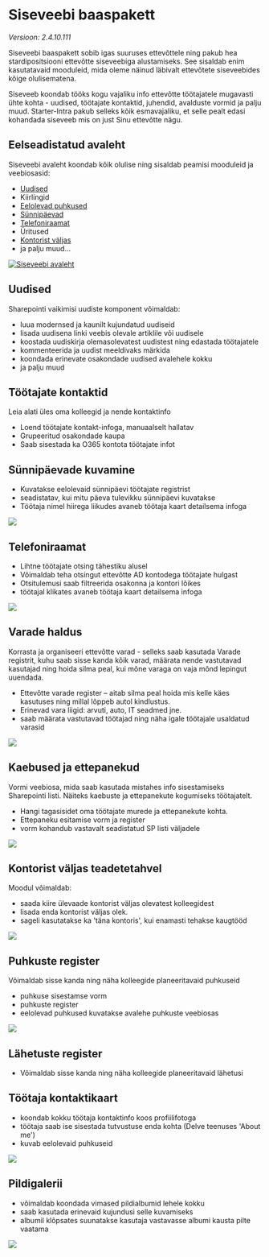 # Siseveebi baaspakett
*Versioon: 2.4.10.111*

Siseveebi baaspakett sobib igas suuruses ettevõttele ning pakub hea stardipositsiooni ettevõtte siseveebiga alustamiseks. See sisaldab enim kasutatavaid mooduleid, mida oleme näinud läbivalt ettevõtete siseveebides kõige olulisematena.

Siseveeb koondab tööks kogu vajaliku info ettevõtte töötajatele mugavasti ühte kohta - uudised, töötajate kontaktid, juhendid, avalduste vormid ja palju muud. Starter-Intra pakub selleks kõik esmavajaliku, et selle pealt edasi kohandada siseveeb mis on just Sinu ettevõtte nägu.

## Eelseadistatud avaleht
Siseveebi avaleht koondab kõik olulise ning sisaldab peamisi mooduleid ja veebiosasid:

* [Uudised](#uudised)
* Kiirlingid
* [Eelolevad puhkused](#puhkuste-register)
* [Sünnipäevad](#sunnipaevade-kuvamine)
* [Telefoniraamat](#telefoniraamat)
* Üritused
* [Kontorist väljas](#kontorist-valjas-teadetetahvel)
* ja palju muud...

[![Siseveebi avaleht](images/starter/StarterIntra%20homepage.png "Sisevebi avaleht")](images/starter/StarterIntra%20homepage.png )

## Uudised
Sharepointi vaikimisi uudiste komponent võimaldab:

* luua modernsed ja kaunilt kujundatud uudiseid
* lisada uudisena linki veebis olevale artiklile või uudisele
* koostada uudiskirja olemasolevatest uudistest ning edastada töötajatele
* kommenteerida ja uudist meeldivaks märkida
* koondada erinevate osakondade uudised avalehele kokku
* ja palju muud

## Töötajate kontaktid
Leia alati üles oma kolleegid ja nende kontaktinfo

* Loend töötajate kontakt-infoga, manuaalselt hallatav
* Grupeeritud osakondade kaupa
* Saab sisestada ka O365 kontota töötajate infot

## Sünnipäevade kuvamine
* Kuvatakse eelolevaid sünnipäevi töötajate registrist
* seadistatav, kui mitu päeva tulevikku sünnipäevi kuvatakse
* Töötaja nimel hiirega liikudes avaneb töötaja kaart detailsema infoga

![](images/starter/birthdaysWP-modern.png)

## Telefoniraamat

* Lihtne töötajate otsing tähestiku alusel
* Võimaldab teha otsingut ettevõtte AD kontodega töötajate hulgast
* Otsitulemusi saab filtreerida osakonna ja kontori lõikes
* töötajal klikates avaneb töötaja kaart detailsema infoga

![](images/starter/phonebook.png)

## Varade haldus
Korrasta ja organiseeri ettevõtte varad - selleks saab kasutada Varade registrit, kuhu saab sisse kanda kõik varad, määrata nende vastutavad kasutajad ning hoida silma peal, kui mõne varaga on vaja mõnd lepingut uuendada.

* Ettevõtte varade register – aitab silma peal hoida mis kelle käes kasutuses ning millal lõppeb autol kindlustus.
* Erinevad vara liigid: arvuti, auto, IT seadmed jne.
* saab määrata vastutavad töötajad ning näha igale töötajale usaldatud varasid

[![](images/starter/varade-haldus.png)](images/starter/varade-haldus.png)
## Kaebused ja ettepanekud
Vormi veebiosa, mida saab kasutada mistahes info sisestamiseks Sharepointi listi. Näiteks kaebuste ja ettepanekute kogumiseks töötajatelt.

* Hangi tagasisidet oma töötajate murede ja ettepanekute kohta.
* Ettepaneku esitamise vorm ja register
* vorm kohandub vastavalt seadistatud SP listi väljadele

![](images/starter/ettepanek-vorm.png)

## Kontorist väljas teadetetahvel
Moodul võimaldab:

* saada kiire ülevaade kontorist väljas olevatest kolleegidest 
* lisada enda kontorist väljas olek.
* sageli kasutatakse ka 'täna kontoris', kui enamasti tehakse kaugtööd

[![](images/starter/outofoffice.png)](images/starter/outofoffice.png)

## Puhkuste register
Võimaldab sisse kanda ning näha kolleegide planeeritavaid puhkuseid

* puhkuse sisestamse vorm
* puhkuste register
* eelolevad puhkused kuvatakse avalehe puhkuste veebiosas

![](images/starter/vacations-wp.png)

## Lähetuste register
* Võimaldab sisse kanda ning näha kolleegide planeeritavaid lähetusi

## Töötaja kontaktikaart
* koondab kokku töötaja kontaktinfo koos profiilifotoga
* töötaja saab ise sisestada tutvustuse enda kohta (Delve teenuses 'About me')
* kuvab eelolevaid puhkuseid

![](images/starter/profile-page.png)

## Pildigalerii
* võimaldab koondada vimased pildialbumid lehele kokku
* saab kasutada erinevaid kujundusi selle kuvamiseks
* albumil klõpsates suunatakse kasutaja vastavasse albumi kausta pilte vaatama

![](images/starter/picturegallery.png)
